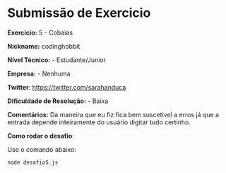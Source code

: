 # Submissão de Exercicio

**Exercicio:** 5 - Cobaias

**Nickname:** codinghobbit

**Nível Técnico:** - Estudante/Junior

**Empresa:** - Nenhuma

**Twitter**: https://twitter.com/sarahanduca

**Dificuldade de Resolução:** - Baixa

**Comentários:** Da maneira que eu fiz fica bem suscetivel a erros já que a entrada depende inteiramente do usuário digitar tudo certinho.

**Como rodar o desafio**:

Use o comando abaixo:

```bash
node desafio5.js
```
